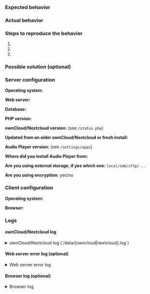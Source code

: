 <!--
This is the issue tracker of Audio Player. Thanks for reporting issues!

To make it possible for us to help you please fill out below information carefully.
--> 
### Expected behavior


### Actual behavior


### Steps to reproduce the behavior
1. 
2. 
3. 

### Possible solution (optional)


### Server configuration
**Operating system**:


**Web server:**


**Database:**


**PHP version:**


**ownCloud/Nextcloud version:** (see `/status.php`)


**Updated from an older ownCloud/Nextcloud or fresh install:**


**Audio Player version:** (see `/settings/apps`)


**Where did you install Audio Player from:**


**Are you using external storage, if yes which one:** `local/smb/sftp/...`


**Are you using encryption:** yes/no


### Client configuration
**Operating system:**


**Browser:**


### Logs
#### ownCloud/Nextcloud log
<details>
<summary>ownCloud/Nextcloud log (`/data/[owncloud|nextcloud].log`)</summary>
```
Insert your ownCloud/Nextcloud log here
```
</details>

#### Web server error log (optional)
<details>
<summary>Web server error log</summary>
```
Insert your webserver log here
```
</details>

#### Browser log (optional)
<details>
<summary>Browser log</summary>
```
Insert your browser log here
```
</details>
